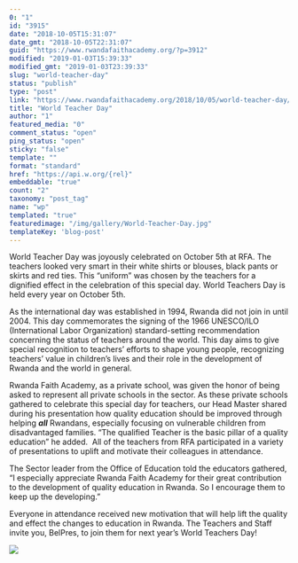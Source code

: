 ```yaml
---
0: "1"
id: "3915"
date: "2018-10-05T15:31:07"
date_gmt: "2018-10-05T22:31:07"
guid: "https://www.rwandafaithacademy.org/?p=3912"
modified: "2019-01-03T15:39:33"
modified_gmt: "2019-01-03T23:39:33"
slug: "world-teacher-day"
status: "publish"
type: "post"
link: "https://www.rwandafaithacademy.org/2018/10/05/world-teacher-day/"
title: "World Teacher Day"
author: "1"
featured_media: "0"
comment_status: "open"
ping_status: "open"
sticky: "false"
template: ""
format: "standard"
href: "https://api.w.org/{rel}"
embeddable: "true"
count: "2"
taxonomy: "post_tag"
name: "wp"
templated: "true"
featuredimage: "/img/gallery/World-Teacher-Day.jpg"
templateKey: 'blog-post'
---
```

World Teacher Day was joyously celebrated on October 5th at RFA. The teachers looked very smart in their white shirts or blouses, black pants or skirts and red ties. This &#x201C;uniform&#x201D; was chosen by the teachers for a dignified effect in the celebration of this special day. World Teachers Day is held every year on October 5th.

As the international day was established in 1994, Rwanda did not join in until 2004. This day commemorates the signing of the 1966 UNESCO/ILO (International Labor Organization) standard-setting recommendation concerning the status of teachers around the world. This day aims to give special recognition to teachers&#x2019; efforts to shape young people, recognizing teachers&#x2019; value in children&#x2019;s lives and their role in the development of Rwanda and the world in general.

Rwanda Faith Academy, as a private school, was given the honor of being asked to represent all private schools in the sector. As these private schools gathered to celebrate this special day for teachers, our Head Master shared during his presentation how quality education should be improved through helping ***all*** Rwandans, especially focusing on vulnerable children from disadvantaged families. &#x201C;The qualified Teacher is the basic pillar of a quality education&#x201D; he added.&#xA0; All of the teachers from RFA participated in a variety of presentations to uplift and motivate their colleagues in attendance.

The Sector leader from the Office of Education told the educators gathered, &#x201C;I especially appreciate Rwanda Faith Academy for their great contribution to the development of quality education in Rwanda. So I encourage them to keep up the developing.&#x201D;

Everyone in attendance received new motivation that will help lift the quality and effect the changes to education in Rwanda. The Teachers and Staff invite you, BelPres, to join them for next year&#x2019;s World Teachers Day!

![](/img/gallery/World-Teacher-Day.jpg)